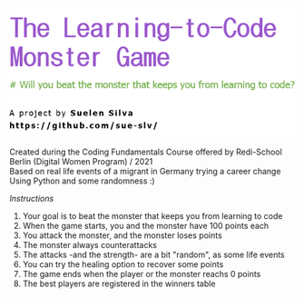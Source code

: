 ![banner](https://raw.githubusercontent.com/sue-slv/monstergame/main/banner.png)

Created during the Coding Fundamentals Course offered by Redi-School Berlin (Digital Women Program) / 2021    
Based on real life events of a migrant in Germany trying a career change  
Using Python and some randomness :)  

*Instructions* 
1. Your goal is to beat the monster that keeps you from learning to code  
2. When the game starts, you and the monster have 100 points each  
3. You attack the monster, and the monster loses points  
4. The monster always counterattacks  
5. The attacks -and the strength- are a bit "random", as some life events  
6. You can try the healing option to recover some points  
7. The game ends when the player or the monster reachs 0 points  
8. The best players are registered in the winners table 
